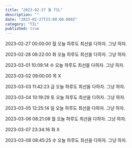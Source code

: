 ```yaml
---
title: "2023-02-27 월 TIL"
description: ""
date: "2023-02-27T23:00:00.000Z"
category: "TIL"
published: true
---
```


2023-02-27 00:00:00 월
오늘 하루도 최선을 다하자. 그냥 하자.

2023-02-28 08:22:00 화
오늘 하루도 최선을 다하자. 그냥 하자.

2023-03-01 10:09:14 수
오늘 하루도 최선을 다하자. 그냥 하자.

2023-03-02 09:00:00 목
X

2023-03-03 11:42:23 금
오늘 하루도 최선을 다하자. 그냥 하자.

2023-03-04 10:19:29 토
오늘 하루도 최선을 다하자. 그냥 하자.

2023-03-05 12:25:14 일
오늘 하루도 최선을 다하자. 그냥 하자.

2023-03-06 08:21:08 월
오늘 하루도 최선을 다하자. 그냥 하자.

2023-03-07 23:34:16 화
X

2023-03-08 08:45:25 수
오늘 하루도 최선을 다하자. 그냥 하자.
